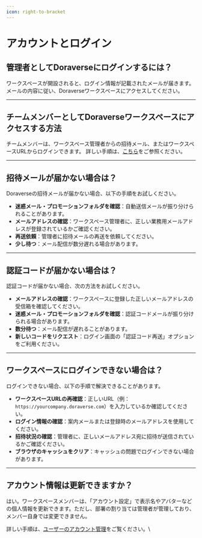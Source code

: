 ```yaml
---
icon: right-to-bracket
---
```


# アカウントとログイン

## 管理者としてDoraverseにログインするには？

ワークスペースが開設されると、ログイン情報が記載されたメールが届きます。メールの内容に従い、Doraverseワークスペースにアクセスしてください。

***

## チームメンバーとしてDoraverseワークスペースにアクセスする方法

チームメンバーは、ワークスペース管理者からの招待メール、またはワークスペースURLからログインできます。 詳しい手順は、[こちら](https://doraverse.gitbook.io/docs/getting-started/log-in-to-your-workspace-in-doraverse)をご参照ください。

***

## 招待メールが届かない場合は？

Doraverseの招待メールが届かない場合、以下の手順をお試しください。

* **迷惑メール・プロモーションフォルダを確認**：自動送信メールが振り分けられることがあります。
* **メールアドレスの確認**：ワークスペース管理者に、正しい業務用メールアドレスが登録されているかご確認ください。
* **再送依頼**：管理者に招待メールの再送を依頼してください。
* **少し待つ**：メール配信が数分遅れる場合があります。

***

## 認証コードが届かない場合は？

認証コードが届かない場合、次の方法をお試しください。

* **メールアドレスの確認**：ワークスペースに登録した正しいメールアドレスの受信箱を確認してください。
* **迷惑メール・プロモーションフォルダを確認**：認証コードメールが振り分けられる場合があります。
* **数分待つ**：メール配信が遅れることがあります。
* **新しいコードをリクエスト**：ログイン画面の「認証コード再送」オプションをご利用ください。

***

## ワークスペースにログインできない場合は？

ログインできない場合、以下の手順で解決できることがあります。

* **ワークスペースURLの再確認**：正しいURL（例：`https://yourcompany.doraverse.com`）を入力しているか確認してください。
* **ログイン情報の確認**：案内メールまたは登録時のメールアドレスを使用してください。
* **招待状況の確認**：管理者に、正しいメールアドレス宛に招待が送信されているかご確認ください。
* **ブラウザのキャッシュをクリア**：キャッシュの問題でログインできない場合があります。

***

## アカウント情報は更新できますか？

はい。ワークスペースメンバーは、「アカウント設定」で表示名やアバターなどの個人情報を更新できます。ただし、部署の割り当ては管理者が管理しており、メンバー自身では変更できません。

詳しい手順は、[ユーザーのアカウント管理](https://doraverse.gitbook.io/docs/getting-started/account-management)をご覧ください。\
